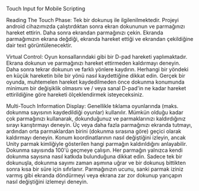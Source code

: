 Touch Input for Mobile Scripting

Reading The Touch Phase: Tek bir dokunuş ile ilgilenilmektedir. Projeyi android cihazımızda çalıştırdıktan sonra ekran dokununun ve parmağınızı hareket ettirin. Daha sonra ekrandan parmağınızı çekin. Ekranda parmağımızın ekrana değdiği, ekranda hareket ettiği ve ekrandan çekildiğine dair text görüntülenecektir.

Virtual Control: Oyun konsallarındaki gibi bir D-pad hareketi yaplımaktadır. Ekrana dokunun ve parmağınızı hareket ettirmeden kaldırmayı deneyin. Daha sonra tekrar dokunun ve farklı yönlere kaydırın. Herhangi bir yöndeki en küçük hareketin bile bir yönü nasıl kaydettiğine dikkat edin. Gerçek bir oyunda, muhtemelen hareket kaydedilmeden önce dokunma konumunda minimum bir değişiklik olmasını ve / veya sanal D-pad'in ne kadar hareket ettirildiğine göre hareketi ölçeklendirmek isteyeceksiniz.

Multi-Touch Information Display: Genellikle tıklama oyunlarında (maks. dokunma sayısının kaydedildiği oyunlar) kullanılır. Mümkün olduğu kadar çok parmağınızı kullanarak, dokunduğunuz ve parmaklarınızı kaldırdığınız sırayı karıştırmayı deneyin. Üç veya daha fazla parmağınızı ekranda tutmayı, ardından orta parmaklardan birini (dokunma sırasına göre) geçici olarak kaldırmayı deneyin. Konum koordinatlarının nasıl değiştiğini izleyin, ancak Unity parmak kimliğiyle gösterilen hangi parmağın kaldırıldığını anlayabilir. Dokunma sayısında 100'ü geçmeye çalışın. Her parmağın yalnızca kendi dokunma sayısına nasıl katkıda bulunduğuna dikkat edin. Sadece tek bir dokunuşla, dokunma sayımı zaman aşımına uğrar ve bir dokunuş bittikten sonra kısa bir süre için sıfırlanır. Parmağınızın ucunu, sanki parmak iziniz varmış gibi ekranda döndürmeyi veya ekrana zar zor dokunup yarıçapın nasıl değiştiğini izlemeyi deneyin.

